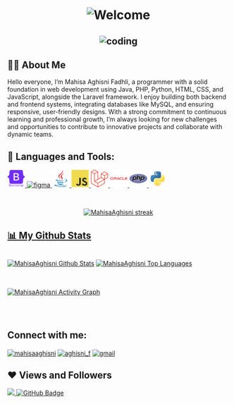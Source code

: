 <h1 align= "center" style="position: relative;">
  <img src="https://readme-typing-svg.herokuapp.com?font=algerian&size=22&color=7CF732&linesbackground=FFFFFF00&lines=Hi+welcome+to+my+Github%F0%9F%91%8B" alt="Welcome">
</h1>

<h2 align="center">
  <img src="https://c.tenor.com/2uyENRmiUt0AAAAC/coding.gif" alt="coding" width="300">
</h2>

## 👩‍💻 About Me
<div size="20px" dir="auto">
Hello everyone, I’m Mahisa Aghisni Fadhli, a programmer with a solid foundation in web development using Java, PHP, Python, HTML, CSS, and JavaScript, alongside the Laravel framework. I enjoy building both backend and frontend systems, integrating databases like MySQL, and ensuring responsive, user-friendly designs. With a strong commitment to continuous learning and professional growth, I’m always looking for new challenges and opportunities to contribute to innovative projects and collaborate with dynamic teams.
</div>


## 🚀 Languages and Tools:

<p align="left"> <a href="https://getbootstrap.com" target="_blank" rel="noreferrer"> <img src="https://raw.githubusercontent.com/devicons/devicon/master/icons/bootstrap/bootstrap-plain-wordmark.svg" alt="bootstrap" width="40" height="40" /> </a> <a href="https://www.figma.com/" target="_blank" rel="noreferrer"> <img src="https://www.vectorlogo.zone/logos/figma/figma-icon.svg" alt="figma" width="40" height="40" /> </a> <a href="https://www.java.com" target="_blank" rel="noreferrer"> <img src="https://raw.githubusercontent.com/devicons/devicon/master/icons/java/java-original.svg" alt="java" width="40" height="40" /> </a> <a href="https://developer.mozilla.org/en-US/docs/Web/JavaScript" target="_blank" rel="noreferrer"> <img src="https://raw.githubusercontent.com/devicons/devicon/master/icons/javascript/javascript-original.svg" alt="javascript" width="40" height="40" /> </a> <a href="https://laravel.com/" target="_blank" rel="noreferrer"> <img src="https://raw.githubusercontent.com/devicons/devicon/refs/heads/master/icons/laravel/laravel-original.svg" alt="laravel" width="40" height="40" /> </a> <a href="https://www.oracle.com/" target="_blank" rel="noreferrer"> <img src="https://raw.githubusercontent.com/devicons/devicon/master/icons/oracle/oracle-original.svg" alt="oracle" width="40" height="40" /> </a> <a href="https://www.php.net" target="_blank" rel="noreferrer"> <img src="https://raw.githubusercontent.com/devicons/devicon/master/icons/php/php-original.svg" alt="php" width="40" height="40" /> </a> <a href="https://www.python.org" target="_blank" rel="noreferrer"> <img src="https://raw.githubusercontent.com/devicons/devicon/master/icons/python/python-original.svg" alt="python" width="40" height="40" /> </a> </p>

<br />

<p align="center">
    <a href="https://github.com/MahisaAghisni/github-readme-streak-stats">
        <img title="🔥 Get streak stats for your profile at git.io/streak-stats" alt="MahisaAghisni streak" src="https://github-readme-streak-stats.herokuapp.com/?user=MahisaAghisni&theme=chartreuse-dark" />
</p>

## 📊 My Github Stats

<br />
<a href="https://github.com/MahisaAghisni/"><img alt="MahisaAghisni Github Stats" src="https://github-readme-stats.vercel.app/api?username=MahisaAghisni&show_icons=true&theme=chartreuse-dark" /></a>
<a href="https://github.com/MahisaAghisni/"><img alt="MahisaAghisni Top Languages" src="https://github-readme-stats.vercel.app/api/top-langs/?username=MahisaAghisni&langs_count=8&count_private=true&layout=compact&theme=chartreuse-dark" /></a>
<br />

<br />
<br />

<a href="https://github.com/MahisaAghisni/"><img alt="MahisaAghisni Activity Graph" src="https://github-readme-activity-graph.vercel.app/graph?username=mahisaaghisni&theme=chartreuse-dark" /></a>

<br />
<br />

## Connect with me:
<p align="left">
    <a href="https://linkedin.com/in/mahisaaghisni" target="blank"><img align="center" src="https://raw.githubusercontent.com/rahuldkjain/github-profile-readme-generator/master/src/images/icons/Social/linked-in-alt.svg" alt="mahisaaghisni" height="30" width="40" /></a>
    <a href="https://instagram.com/aghisni_f" target="blank"><img align="center" src="https://raw.githubusercontent.com/rahuldkjain/github-profile-readme-generator/master/src/images/icons/Social/instagram.svg" alt="aghisni_f" height="30" width="40" /></a>
    <a href="mailto:AghisniFadhli@gmail.com" target="_blank">
        <img align="center" src="https://img.icons8.com/color/344/gmail-new.png" alt="gmail" height="30" width="40" />
    </a>
</p>

## ❤ Views and Followers
<a href="https://github.com/MahisaAghisni">
    <img src="https://komarev.com/ghpvc/?username=MahisaAghisni">
</a>
<a href="https://github.com/MahisaAghisni?tab=followers"><img src="https://img.shields.io/github/followers/MahisaAghisni?label=Followers&style=social" alt="GitHub Badge"></a>